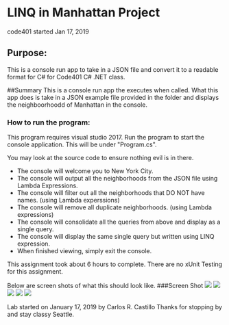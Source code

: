 # LINQ in Manhattan Project
code401 started Jan 17, 2019

## Purpose:
This is a console run app to take in a JSON file and convert it to a readable format for C# for Code401 C# .NET class.

##Summary
This is a console run app the executes when called.  What this app does is take in a JSON example file provided in the folder and displays the neighboorhoodd of Manhattan in the console.

### How to run the program:
This program requires visual studio 2017.
Run the program to start the console application.
This will be under "Program.cs".

You may look at the source code to ensure nothing evil is in there.

* The console will welcome you to New York City.
* The console will output all the neighborhoods from the JSON file using Lambda Expressions.
* The console will filter out all the neighborhoods that DO NOT have names.  (using Lambda experssions)
* The console will remove all duplicate neighborhoods. (using Lambda expressions)
* The console will consolidate all the queries from above and display as a single query.
* The console will display the same single query but written using LINQ expression.
* When finished viewing, simply exit the console.

This assignment took about 6 hours to complete.  There are no xUnit Testing for this assignment.

Below are screen shots of what this should look like.
###Screen Shot 
![](assets/CaptureOne.PNG?raw=true)
![](assets/CaptureTwo.PNG?raw=true)
![](assets/CaptureThree.PNG?raw=true)
![](assets/CaptureFour.PNG?raw=true)
![](assets/CaptureFive.PNG?raw=true)

Lab started on January 17, 2019 by Carlos R. Castillo
Thanks for stopping by and stay classy Seattle.
